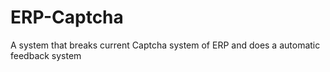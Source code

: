 # ERP-Captcha
A system that breaks current Captcha system of ERP and does a automatic feedback system
